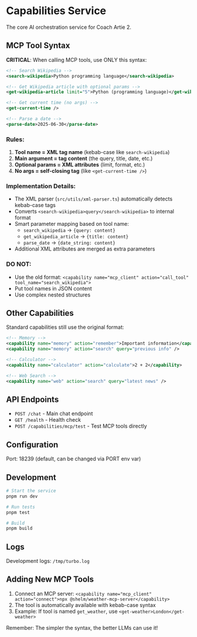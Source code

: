 # Capabilities Service

The core AI orchestration service for Coach Artie 2.

## MCP Tool Syntax

**CRITICAL**: When calling MCP tools, use ONLY this syntax:

```xml
<!-- Search Wikipedia -->
<search-wikipedia>Python programming language</search-wikipedia>

<!-- Get Wikipedia article with optional params -->
<get-wikipedia-article limit="5">Python (programming language)</get-wikipedia-article>

<!-- Get current time (no args) -->
<get-current-time />

<!-- Parse a date -->
<parse-date>2025-06-30</parse-date>
```

### Rules:
1. **Tool name = XML tag name** (kebab-case like `search-wikipedia`)
2. **Main argument = tag content** (the query, title, date, etc.)
3. **Optional params = XML attributes** (limit, format, etc.)
4. **No args = self-closing tag** (like `<get-current-time />`)

### Implementation Details:
- The XML parser (`src/utils/xml-parser.ts`) automatically detects kebab-case tags
- Converts `<search-wikipedia>query</search-wikipedia>` to internal format
- Smart parameter mapping based on tool name:
  - `search_wikipedia` → `{query: content}`
  - `get_wikipedia_article` → `{title: content}`
  - `parse_date` → `{date_string: content}`
- Additional XML attributes are merged as extra parameters

### DO NOT:
- Use the old format: `<capability name="mcp_client" action="call_tool" tool_name="search_wikipedia">`
- Put tool names in JSON content
- Use complex nested structures

## Other Capabilities

Standard capabilities still use the original format:

```xml
<!-- Memory -->
<capability name="memory" action="remember">Important information</capability>
<capability name="memory" action="search" query="previous info" />

<!-- Calculator -->
<capability name="calculator" action="calculate">2 + 2</capability>

<!-- Web Search -->
<capability name="web" action="search" query="latest news" />
```

## API Endpoints

- `POST /chat` - Main chat endpoint
- `GET /health` - Health check
- `POST /capabilities/mcp/test` - Test MCP tools directly

## Configuration

Port: 18239 (default, can be changed via PORT env var)

## Development

```bash
# Start the service
pnpm run dev

# Run tests
pnpm test

# Build
pnpm build
```

## Logs

Development logs: `/tmp/turbo.log`

## Adding New MCP Tools

1. Connect an MCP server: `<capability name="mcp_client" action="connect">npx @shelm/weather-mcp-server</capability>`
2. The tool is automatically available with kebab-case syntax
3. Example: If tool is named `get_weather`, use `<get-weather>London</get-weather>`

Remember: The simpler the syntax, the better LLMs can use it!